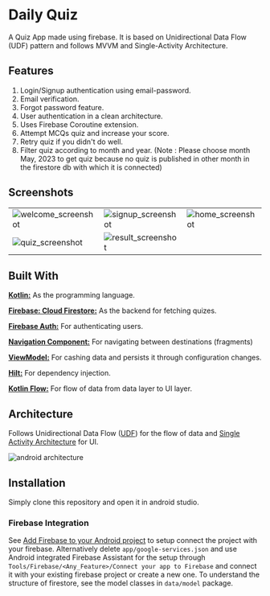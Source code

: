 # Daily Quiz

A Quiz App made using firebase. It is based on Unidirectional Data Flow (UDF) pattern and follows
MVVM and Single-Activity Architecture.

## Features

1. Login/Signup authentication using email-password.
2. Email verification.
3. Forgot password feature.
4. User authentication in a clean architecture.
5. Uses Firebase Coroutine extension.
6. Attempt MCQs quiz and increase your score.
7. Retry quiz if you didn't do well.
8. Filter quiz according to month and year. (Note : Please choose month May, 2023 to get quiz
   because no quiz is published
   in other month in the firestore db with which it is connected)

## Screenshots

|                                                                                                                     |                                                                                                                    |                                                                                                                  |
|---------------------------------------------------------------------------------------------------------------------|--------------------------------------------------------------------------------------------------------------------|------------------------------------------------------------------------------------------------------------------|
| ![welcome_screenshot](https://github.com/sDevPrem/daily-quiz/assets/130966261/14ee1203-21aa-40e8-b1af-363f88f5e170) | ![signup_screenshot](https://github.com/sDevPrem/daily-quiz/assets/130966261/6c3d01f5-0518-4d36-9cbf-11c2d7f2105a) | ![home_screenshot](https://github.com/sDevPrem/daily-quiz/assets/130966261/992d6684-d499-4c10-88cf-476feb0fe5c4) |
| ![quiz_screenshot](https://github.com/sDevPrem/daily-quiz/assets/130966261/beba5c62-647f-4379-9b8e-c7bf8f0ced8e)    | ![result_screenshot](https://github.com/sDevPrem/daily-quiz/assets/130966261/19453e93-707d-485f-bcfa-b7c77d9268a0) |                                                                                                                  |

## Built With

[**Kotlin:**](https://kotlinlang.org/) As the programming language.

[**Firebase: Cloud Firestore:**](https://firebase.google.com/docs/firestore) As the backend for fetching quizes.  

[**Firebase Auth:**](https://firebase.google.com/docs/auth) For authenticating users.  

[**Navigation
Component:**](https://developer.android.com/guide/navigation/navigation-getting-started) For
navigating between destinations (fragments)

[**ViewModel:**](https://developer.android.com/guide/navigation/navigation-getting-started) For
cashing data and persists it through configuration changes.

[**Hilt:**](https://developer.android.com/training/dependency-injection/hilt-android) For dependency
injection.

[**Kotlin Flow:**](https://developer.android.com/kotlin/flow) For flow of data from data layer to UI layer.

## Architecture

Follows Unidirectional Data Flow ([UDF](https://developer.android.com/topic/architecture)) for the
flow of data and [Single Activity Architecture](https://youtu.be/2k8x8V77CrU) for UI.

![android architecture](https://developer.android.com/static/topic/libraries/architecture/images/mad-arch-overview.png)

## Installation

Simply clone this repository and open it in android studio.

### Firebase Integration

See [Add Firebase to your Android project](https://firebase.google.com/docs/android/setup) to setup
connect the project with your firebase. Alternatively delete `app/google-services.json` and use
Android integrated Firebase Assistant for the setup
through `Tools/Firebase/<Any_Feature>/Connect your app to Firebase` and connect it with your
existing firebase project or create a new one. To understand the structure of firestore, see the
model classes in `data/model` package.
